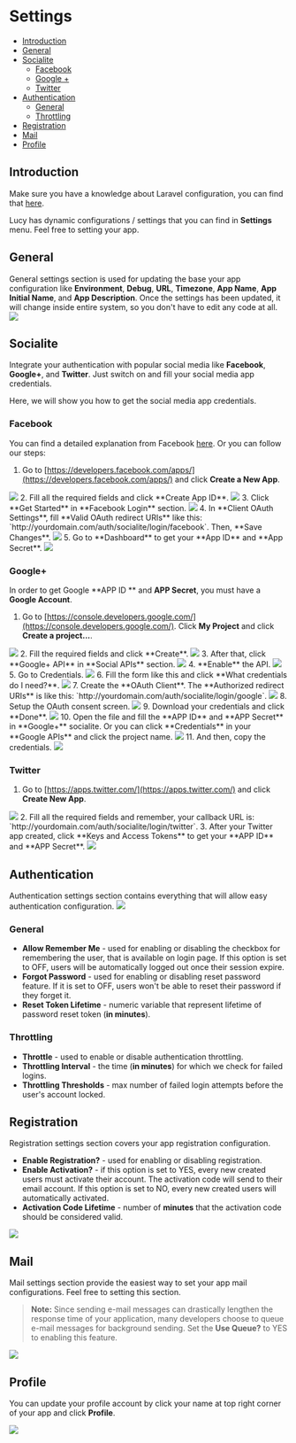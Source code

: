 # Settings

- [Introduction](#introduction)
- [General](#general)
- [Socialite](#socialite)
    - [Facebook](#socialite-facebook)
    - [Google +](#socialite-google)
    - [Twitter](#socialite-twitter)
- [Authentication](#authentication)
    - [General](#authentication-general)
    - [Throttling](#authentication-throttling)
- [Registration](#registration)
- [Mail](#mail)
- [Profile](#profile)

<a name="introduction"></a>
## Introduction

Make sure you have a knowledge about Laravel configuration, you can find that [here](https://laravel.com/docs/5.2/configuration).

Lucy has dynamic configurations / settings that you can find in **Settings** menu. Feel free to setting your app.

<a name="general"></a>
## General

General settings section is used for updating the base your app configuration like **Environment**, **Debug**, **URL**, **Timezone**, **App Name**, **App Initial Name**, and **App Description**. Once the settings has been updated, it will change inside entire system, so you don't have to edit any code at all.
<img src="/storage/docs/general-settings.jpeg" class="img-responsive img-rounded">

<a name="socialite"></a>
## Socialite

Integrate your authentication with popular social media like **Facebook**, **Google+**, and **Twitter**. Just switch on and fill your social media app credentials.

Here, we will show you how to get the social media app credentials.

<a name="socialite-facebook"></a>
### Facebook

You can find a detailed explanation from Facebook [here](https://developers.facebook.com/docs/apps/register). Or you can follow our steps:

1. Go to [https://developers.facebook.com/apps/](https://developers.facebook.com/apps/) and click **Create a New App**.
<img src="/storage/docs/01-fb.jpeg" class="img-responsive img-rounded">
2. Fill all the required fields and click **Create App ID**.
<img src="/storage/docs/02-fb.jpeg" class="img-responsive img-rounded">
3. Click **Get Started** in **Facebook Login** section.
<img src="/storage/docs/03-fb.jpeg" class="img-responsive img-rounded">
4. In **Client OAuth Settings**, fill **Valid OAuth redirect URIs** like this: `http://yourdomain.com/auth/socialite/login/facebook`. Then, **Save Changes**.
<img src="/storage/docs/04-fb.jpeg" class="img-responsive img-rounded">
5. Go to **Dashboard** to get your **App ID** and **App Secret**.
<img src="/storage/docs/05-fb.jpeg" class="img-responsive img-rounded">

<a name="socialite-google"></a>
### Google+

In order to get Google **APP ID ** and **APP Secret**, you must have a **Google Account**.

1. Go to [https://console.developers.google.com/](https://console.developers.google.com/). Click **My Project** and click **Create a project...**.
<img src="/storage/docs/01-google.jpeg" class="img-responsive img-rounded">
2. Fill the required fields and click **Create**.
<img src="/storage/docs/02-google.jpeg" class="img-responsive img-rounded">
3. After that, click **Google+ API** in **Social APIs** section.
<img src="/storage/docs/03-google.jpeg" class="img-responsive img-rounded">
4. **Enable** the API.
<img src="/storage/docs/04-google.jpeg" class="img-responsive img-rounded">
5. Go to Credentials.
<img src="/storage/docs/05-google.jpeg" class="img-responsive img-rounded">
6. Fill the form like this and click **What credentials do I need?**.
<img src="/storage/docs/06-google.jpeg" class="img-responsive img-rounded">
7. Create the **OAuth Client**. The **Authorized redirect URIs** is like this: `http://yourdomain.com/auth/socialite/login/google`.
<img src="/storage/docs/07-google.jpeg" class="img-responsive img-rounded">
8. Setup the OAuth consent screen.
<img src="/storage/docs/08-google.jpeg" class="img-responsive img-rounded">
9. Download your credentials and click **Done**.
<img src="/storage/docs/09-google.jpeg" class="img-responsive img-rounded">
10. Open the file and fill the **APP ID** and **APP Secret** in **Google+** socialite. Or you can click **Credentials** in your **Google APIs** and click the project name.
<img src="/storage/docs/10-google.jpeg" class="img-responsive img-rounded">
11. And then, copy the credentials.
<img src="/storage/docs/11-google.jpeg" class="img-responsive img-rounded">

<a name="socialite-twitter"></a>
### Twitter

1. Go to [https://apps.twitter.com/](https://apps.twitter.com/) and click **Create New App**.
<img src="/storage/docs/01-twitter.jpeg" class="img-responsive img-rounded">
2. Fill all the required fields and remember, your callback URL is: `http://yourdomain.com/auth/socialite/login/twitter`.
3. After your Twitter app created, click **Keys and Access Tokens** to get your **APP ID** and **APP Secret**.
<img src="/storage/docs/02-twitter.jpeg" class="img-responsive img-rounded">

<a name="authentication"></a>
## Authentication

Authentication settings section contains everything that will allow easy authentication configuration.
<img src="/storage/docs/auth-settings.jpeg" class="img-responsive img-rounded">

<a name="authentication-general"></a>
### General

- **Allow Remember Me** - used for enabling or disabling the checkbox for remembering the user, that is available on login page. If this option is set to OFF, users will be automatically logged out once their session expire.
- **Forgot Password** - used for enabling or disabling reset password feature. If it is set to OFF, users won't be able to reset their password if they forget it.
- **Reset Token Lifetime** - numeric variable that represent lifetime of password reset token (**in minutes**).

<a name="authentication-throttling"></a>
### Throttling

- **Throttle** - used to enable or disable authentication throttling.
- **Throttling Interval** - the time (**in minutes**) for which we check for failed logins.
- **Throttling Thresholds** - max number of failed login attempts before the user's account locked.

<a name="registration"></a>
## Registration

Registration settings section covers your app registration configuration.

- **Enable Registration?** - used for enabling or disabling registration.
- **Enable Activation?** - if this option is set to YES, every new created users must activate their account. The activation code will send to their email account. If this option is set to NO, every new created users will automatically activated.
- **Activation Code Lifetime** - number of **minutes** that the activation code should be considered valid.

<img src="/storage/docs/reg-settings.jpeg" class="img-responsive img-rounded">

<a name="mail"></a>
## Mail

Mail settings section provide the easiest way to set your app mail configurations. Feel free to setting this section. 

> **Note:** Since sending e-mail messages can drastically lengthen the response time of your application, many developers choose to queue e-mail messages for background sending. Set the **Use Queue?** to YES to enabling this feature.

<img src="/storage/docs/mail-settings.jpeg" class="img-responsive img-rounded">

<a name="profile"></a>
## Profile

You can update your profile account by click your name at top right corner of your app and click **Profile**.

<img src="/storage/docs/profile-settings.jpeg" class="img-responsive img-rounded">
